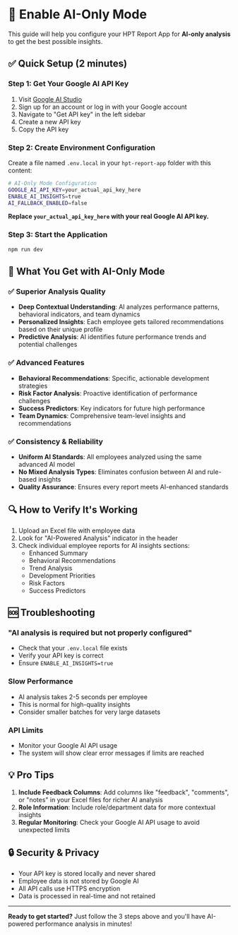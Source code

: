# 🚀 Enable AI-Only Mode

This guide will help you configure your HPT Report App for **AI-only analysis** to get the best possible insights.

## ✅ Quick Setup (2 minutes)

### Step 1: Get Your Google AI API Key
1. Visit [Google AI Studio](https://aistudio.google.com/)
2. Sign up for an account or log in with your Google account
3. Navigate to "Get API key" in the left sidebar
4. Create a new API key
5. Copy the API key

### Step 2: Create Environment Configuration
Create a file named `.env.local` in your `hpt-report-app` folder with this content:

```bash
# AI-Only Mode Configuration
GOOGLE_AI_API_KEY=your_actual_api_key_here
ENABLE_AI_INSIGHTS=true
AI_FALLBACK_ENABLED=false
```

**Replace `your_actual_api_key_here` with your real Google AI API key.**

### Step 3: Start the Application
```bash
npm run dev
```

## 🎯 What You Get with AI-Only Mode

### ✅ **Superior Analysis Quality**
- **Deep Contextual Understanding**: AI analyzes performance patterns, behavioral indicators, and team dynamics
- **Personalized Insights**: Each employee gets tailored recommendations based on their unique profile
- **Predictive Analysis**: AI identifies future performance trends and potential challenges

### ✅ **Advanced Features**
- **Behavioral Recommendations**: Specific, actionable development strategies
- **Risk Factor Analysis**: Proactive identification of performance challenges
- **Success Predictors**: Key indicators for future high performance
- **Team Dynamics**: Comprehensive team-level insights and recommendations

### ✅ **Consistency & Reliability**
- **Uniform AI Standards**: All employees analyzed using the same advanced AI model
- **No Mixed Analysis Types**: Eliminates confusion between AI and rule-based insights
- **Quality Assurance**: Ensures every report meets AI-enhanced standards

## 🔍 How to Verify It's Working

1. Upload an Excel file with employee data
2. Look for "AI-Powered Analysis" indicator in the header
3. Check individual employee reports for AI insights sections:
   - Enhanced Summary
   - Behavioral Recommendations
   - Trend Analysis
   - Development Priorities
   - Risk Factors
   - Success Predictors

## 🆘 Troubleshooting

### "AI analysis is required but not properly configured"
- Check that your `.env.local` file exists
- Verify your API key is correct
- Ensure `ENABLE_AI_INSIGHTS=true`

### Slow Performance
- AI analysis takes 2-5 seconds per employee
- This is normal for high-quality insights
- Consider smaller batches for very large datasets

### API Limits
- Monitor your Google AI API usage
- The system will show clear error messages if limits are reached

## 💡 Pro Tips

1. **Include Feedback Columns**: Add columns like "feedback", "comments", or "notes" in your Excel files for richer AI analysis
2. **Role Information**: Include role/department data for more contextual insights
3. **Regular Monitoring**: Check your Google AI API usage to avoid unexpected limits

## 🔒 Security & Privacy

- Your API key is stored locally and never shared
- Employee data is not stored by Google AI
- All API calls use HTTPS encryption
- Data is processed in real-time and not retained

---

**Ready to get started?** Just follow the 3 steps above and you'll have AI-powered performance analysis in minutes! 